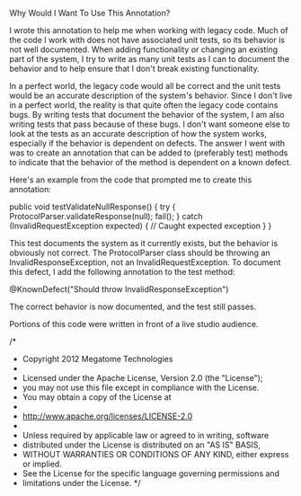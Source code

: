 Why Would I Want To Use This Annotation?

I wrote this annotation to help me when working with legacy code. Much of the code I work with does not have associated unit tests, so its behavior is not well documented.
When adding functionality or changing an existing part of the system, I try to write as many unit tests as I can to document the behavior and to help ensure that I don't break existing functionality.

In a perfect world, the legacy code would all be correct and the unit tests would be an accurate description of the system's behavior.
Since I don't live in a perfect world, the reality is that quite often the legacy code contains bugs. By writing tests that document the behavior of the system, I am also writing tests that pass because of these bugs.
I don't want someone else to look at the tests as an accurate description of how the system works, especially if the behavior is dependent on defects.
The answer I went with was to create an annotation that can be added to (preferably test) methods to indicate that the behavior of the method is dependent on a known defect.

Here's an example from the code that prompted me to create this annotation:

public void testValidateNullResponse() {
   try {
      ProtocolParser.validateResponse(null);
      fail();
   } catch (InvalidRequestException expected) {
      // Caught expected exception
   }
}

This test documents the system as it currently exists, but the behavior is obviously not correct. The ProtocolParser class should be throwing an InvalidResponseException, not an InvalidRequestException.
To document this defect, I add the following annotation to the test method:

@KnownDefect("Should throw InvalidResponseException")

The correct behavior is now documented, and the test still passes.

Portions of this code were written in front of a live studio audience.

/*
 * Copyright 2012 Megatome Technologies
 * 
 * Licensed under the Apache License, Version 2.0 (the "License");
 * you may not use this file except in compliance with the License.
 * You may obtain a copy of the License at
 * 
 * http://www.apache.org/licenses/LICENSE-2.0
 * 
 * Unless required by applicable law or agreed to in writing, software
 * distributed under the License is distributed on an "AS IS" BASIS,
 * WITHOUT WARRANTIES OR CONDITIONS OF ANY KIND, either express or implied.
 * See the License for the specific language governing permissions and
 * limitations under the License.
 */
  